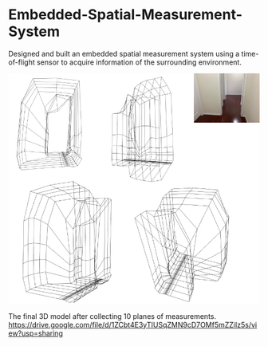 # Embedded-Spatial-Measurement-System
Designed and built an embedded spatial measurement system using a time-of-flight sensor to acquire information of the surrounding environment. 


<img src="Final3DModel.jpg" alt="The final 3D model after collecting 10 planes of measurements"/>

The final 3D model after collecting 10 planes of measurements.
https://drive.google.com/file/d/1ZCbt4E3yTIUSqZMN9cD7OMf5mZZiIz5s/view?usp=sharing
